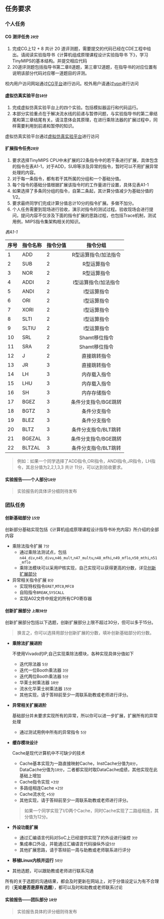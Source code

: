 ## 任务要求

### 个人任务

#### CG 测评任务 `20分`

1. 完成CG上12 + 8 共计 20 道评测题，需要提交的代码已经在CDE工程中给出。请阅读实验指导书《计算机组成原理课程设计实验指导书 下》，学习TinyMIPS的基本结构。并提交相应代码
2. 20道评测题包括指导书第二章8道题，第三章12道题，在指导书的对应位置有说明该部分代码对应哪一道题目的评测。

校内用户访问网站通过[CG平台](http://202.204.62.165 ':crossorgin')进行访问。校外用户请通过[vpn](https://n.ustb.edu.cn)进行访问

#### 虚拟仿真实验平台`10分`

1. 完成虚拟仿真实验平台上的四个实验。包括模拟器运行和代码运行。
2. 本部分实验重点在于解决流水线的前递与暂停问题，与实验指导书的第二章结尾和第三章结尾有关。请注意体会其原理，在进行乘除法器的扩展过程中，同样需要利用到前递和暂停的知识。

虚拟仿真实验平台通过[虚拟仿真实验平台](https://www.ilab-x.com/details/page?id=6594&isView=true)进行访问

#### 扩展指令任务`20分`

1. 要求选择TinyMIPS CPU中未扩展的22条指令中的若干条进行扩展，具体包含的指令在表A1-1，对于ADD，SUB等涉及异常的指令，暂时可以不用扩展异常处理的内容。
2. 对于每一条指令，都有若干其所属的分组和一个基础分值。
3. 每个指令的基础分值根据扩展该指令时的工作量进行设置，具体见表A1-1
4. 如果选择了多条同分组的指令，自第二条起，其计算分值减少为基础分值的1/2。
5. 要求最终同学们完成计算分值总计10分的指令扩展。多做不加分。
7. 个人任务需要到现场进行验收，演示对指令的测试过程。验收现场会进行提问，提问内容不仅涉及下面的指令扩展的思路过程，也包括Trace机制，测试用例，MIPS指令集架构相关的知识。

*表A1-1*

|序号|指令名称|指令分值|指令分组|
|-|-|-|:-:|
|1|ADD|2|R型运算指令/加法指令|
|2|SUB|2|R型运算指令|
|3|NOR|2|R型运算指令|
|4|ADDI|2|I型运算指令/加法指令|
|5|ANDI|2|I型运算指令|
|6|ORI|2|I型运算指令|
|7|XORI|2|I型运算指令|
|8|SLTI|2|I型运算指令|
|9|SLTIU|2|I型运算指令|
|10|SRL|2|Shamt移位指令|
|11|SRA|2|Shamt移位指令|
|12|J|2|直接跳转指令|
|13|JR|3|直接跳转指令|
|14|LH|3|内存载入指令|
|15|LHU|3|内存载入指令|
|16|SH|3|内存存储指令|
|17|BGEZ|3|条件分支指令/BGE跳转|
|18|BGTZ|3|条件分支指令|
|19|BLEZ|3|条件分支指令|
|20|BLTZ|3|条件分支指令/BLT跳转|
|21|BGEZAL|3|条件分支指令/BGE跳转|
|22|BLTZAL|3|条件分支指令/BLT跳转|

> 例如：如果一个同学选择了ADD指令,ORI指令，ANDI指令,JR指令，LH指令，其总分值为2,2,1,3,3 共计 11分，可以达到验收要求。

#### 实验报告——个人部分`10分`

> 实验报告的具体评分细则待发布

### 团队任务


#### 创新基础部分 `15分`

创新部分基础实现包括《计算机组成原理课程设计指导书补充内容》所介绍的全部内容

* 乘除法指令扩展 `7分`
    * 通过乘除法测试点，包括`n44_div`,`n45_divu`,`n46_mult`,`n47_multu`,`n48_mfhi`,`n49_mflo`,`n50_mthi`,`n51_mflo` 
    * 乘除法模块可以采用IP核实现，自己实现可以获得更高的分数，详见[创新扩展部分](#创新扩展部分)
* 异常相关指令扩展 `8分`
    * 实现特权指令`ERET`,`MTC0`,`MFC0`
    * 自陷指令`BREAK`,`SYSCALL`
    * 实现A02文件中规定的所有CP0寄存器


#### 创新扩展部分 `上限30分`

创新扩展部分包括以下选题，创新扩展部分上限不超过30分，但可以多于15分。
> 换言之，你可以选择用部分创新扩展的分数，填补创新基础部分的分数。

* **乘除法扩展进阶**

    不使用Vivado的IP,自己实现乘除法模块，各种实现具体分值如下
    * 迭代除法器 `5分`
    * 迭代一位Booth乘法器 `3分`
    * 迭代两位Booth乘法器 `5分`
    * 华莱士树乘法器 `10分`
    * 流水化华莱士树乘法器 `15分`
    * 其他实现，请于答辩前至少一周联系助教或老师进行评分。

* **异常相关扩展进阶**

    基础部分并未要求实现所有的异常，所以你可以进一步扩展，扩展所有的异常处理
    * 通过测试用例中所有的异常指令 `5分`

* **缓存模块设计**

    Cache是现代计算机中不可缺少的技术
    * Cache基本实现为一路直接映射Cache，InstCache分值为`8分`，DataCache分值为`10分`，二者都实现时取DataCache成绩，其他实现在此基础上增加
    * Cache指令实现 `+3分`
    * 多路组相连Cache `+2分` 
    * Cache流水化 `+5分`
    * 其他实现，请于答辩前至少一周联系助教或老师进行评分。
    > 如果一个同学实现了I/D两个Cache，同时Cache实现了二路组相连，其分值为12分。

* **外设功能扩展**
    * 通过汇编语言代码对SoC上已经提供实现了的外设进行操控 `3分`
    * 集成串口外设，并能通过汇编语言代码操纵外设`5分`
    * 其他扩展思路，请于答辩前一周与助教或老师联系进行评分

* **移植Linux内核并运行** `50分`

* 其他选题，可以跟助教或老师进行联系沟通

所有的关于选题的沟通结果，都会及时更新在网站上，对于分值设定认为有不合理的（**无论是否是原有选题**），都可以及时和助教或老师联系讨论


#### 实验报告——团队部分 `10分`
> 实验报告具体的评分细则待发布
